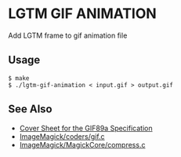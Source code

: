 # LGTM GIF ANIMATION

Add LGTM frame to gif animation file

## Usage

```
$ make
$ ./lgtm-gif-animation < input.gif > output.gif
```

## See Also

* [Cover Sheet for the GIF89a Specification](https://www.w3.org/Graphics/GIF/spec-gif89a.txt)
* [ImageMagick/coders/gif.c](https://github.com/ImageMagick/ImageMagick/blob/master/coders/gif.c)
* [ImageMagick/MagickCore/compress.c](https://github.com/ImageMagick/ImageMagick/blob/master/MagickCore/compress.c)
